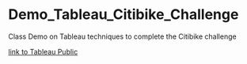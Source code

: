 # Demo_Tableau_Citibike_Challenge
Class Demo on Tableau techniques to complete the Citibike challenge

[link to Tableau Public](https://public.tableau.com/views/UCF_Demo_Tableau_Citibike_test/TripsbyUsertype?:language=en-US&publish=yes&:display_count=n&:origin=viz_share_link)
